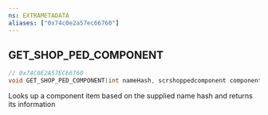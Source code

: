 ```yaml
---
ns: EXTRAMETADATA
aliases: ["0x74c0e2a57ec66760"]
---
```

## GET_SHOP_PED_COMPONENT

```c
// 0x74C0E2A57EC66760
void GET_SHOP_PED_COMPONENT(int nameHash, scrshoppedcomponent componentItem);
```

Looks up a component item based on the supplied name hash and returns its information

